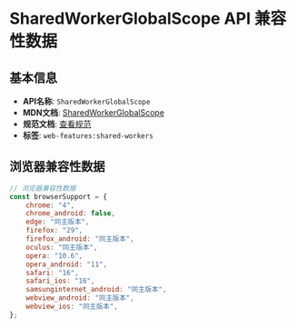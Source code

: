# SharedWorkerGlobalScope API 兼容性数据

## 基本信息

- **API名称**: `SharedWorkerGlobalScope`
- **MDN文档**: [SharedWorkerGlobalScope](https://developer.mozilla.org/docs/Web/API/SharedWorkerGlobalScope)
- **规范文档**: [查看规范](https://html.spec.whatwg.org/multipage/workers.html#shared-workers-and-the-sharedworkerglobalscope-interface)
- **标签**: `web-features:shared-workers`

## 浏览器兼容性数据

```javascript
// 浏览器兼容性数据
const browserSupport = {
    chrome: "4",
    chrome_android: false,
    edge: "同主版本",
    firefox: "29",
    firefox_android: "同主版本",
    oculus: "同主版本",
    opera: "10.6",
    opera_android: "11",
    safari: "16",
    safari_ios: "16",
    samsunginternet_android: "同主版本",
    webview_android: "同主版本",
    webview_ios: "同主版本",
};

```

